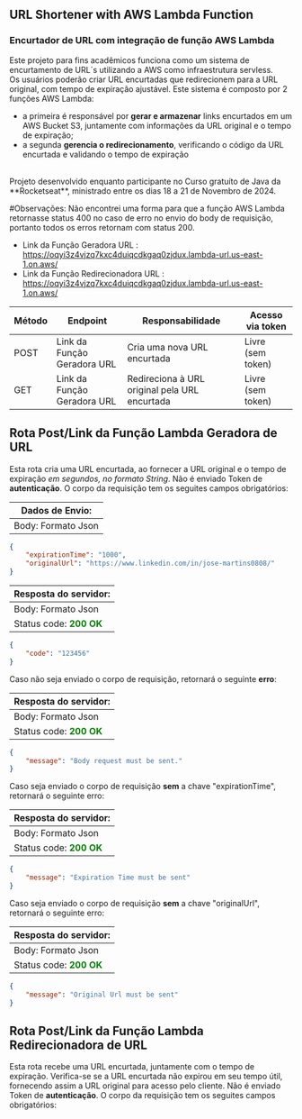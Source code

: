 ## URL Shortener with AWS Lambda Function
### Encurtador de URL com integração de função AWS Lambda

Este projeto para fins acadêmicos funciona como um sistema de encurtamento de URL´s utilizando a AWS como infraestrutura servless.
<br>
Os usuários poderão criar URL encurtadas que redirecionem para a URL original, com tempo de expiração ajustável. 
Este sistema é composto por 2 funções AWS Lambda: 
- a primeira é responsável por **gerar e armazenar** links encurtados em um AWS Bucket S3, juntamente com informações da URL original e o tempo de expiração; 
- a segunda **gerencia o redirecionamento**, verificando o código da URL encurtada e validando o tempo de expiração
<br>
Projeto desenvolvido enquanto participante no Curso gratuíto de Java da **Rocketseat**, ministrado entre os dias 18 a 21 de Novembro de 2024.

#Observações:
Não encontrei uma forma para que a função AWS Lambda retornasse status 400 no caso de erro no envio do body de requisição, 
portanto todos os erros retornam com status 200.

* Link da Função Geradora URL : https://oqyi3z4vjzq7kxc4duiqcdkgaq0zjdux.lambda-url.us-east-1.on.aws/
* Link da Função Redirecionadora URL : https://oqyi3z4vjzq7kxc4duiqcdkgaq0zjdux.lambda-url.us-east-1.on.aws/

| Método  | Endpoint             			 | Responsabilidade                                 | Acesso via token		   |
| ------- | -------------------------------- | ------------------------------------------------ | ------------------------ |
| POST    | Link da Função Geradora URL      | Cria uma nova URL encurtada                      | Livre (sem token)        |
| GET     | Link da Função Geradora URL      | Redireciona à URL original pela URL encurtada    | Livre (sem token)        |

## Rota Post/Link da Função Lambda Geradora de URL
Esta rota cria uma URL encurtada, ao fornecer a URL original e o tempo de expiração *em segundos, no formato String*.
Não é enviado Token de **autenticação**. O corpo da requisição tem os seguites campos obrigatórios:

| Dados de Envio:    |
| ------------------ |
| Body: Formato Json |

```json
{
	"expirationTime": "1000",
	"originalUrl": "https://www.linkedin.com/in/jose-martins0808/"
}
```

| Resposta do servidor:                               |
| --------------------------------------------------- |
| Body: Formato Json                                  |
| Status code: <b style="color:green">200 OK</b>      |

```json
{
	"code": "123456"
}
```

Caso não seja enviado o corpo de requisição, retornará o seguinte **erro**:

| Resposta do servidor:                                    |
| -------------------------------------------------------- |
| Body: Formato Json                                       |
| Status code: <b style="color:green">200 OK</b>           |

```json
{
	"message": "Body request must be sent."
}
```

Caso seja enviado o corpo de requisição **sem** a chave "expirationTime", retornará o seguinte erro:

| Resposta do servidor:                                    |
| -------------------------------------------------------- |
| Body: Formato Json                                       |
| Status code: <b style="color:green">200 OK</b>           |

```json
{
	"message": "Expiration Time must be sent"
}
```

Caso seja enviado o corpo de requisição **sem** a chave "originalUrl", retornará o seguinte erro:

| Resposta do servidor:                                    |
| -------------------------------------------------------- |
| Body: Formato Json                                       |
| Status code: <b style="color:green">200 OK</b>           |

```json
{
	"message": "Original Url must be sent"
}
```

## Rota Post/Link da Função Lambda Redirecionadora de URL
Esta rota recebe uma URL encurtada, juntamente com o tempo de expiração. Verifica-se se a URL encurtada não expirou em seu
tempo útil, fornecendo assim a URL original para acesso pelo cliente.
Não é enviado Token de **autenticação**. O corpo da requisição tem os seguites campos obrigatórios:

